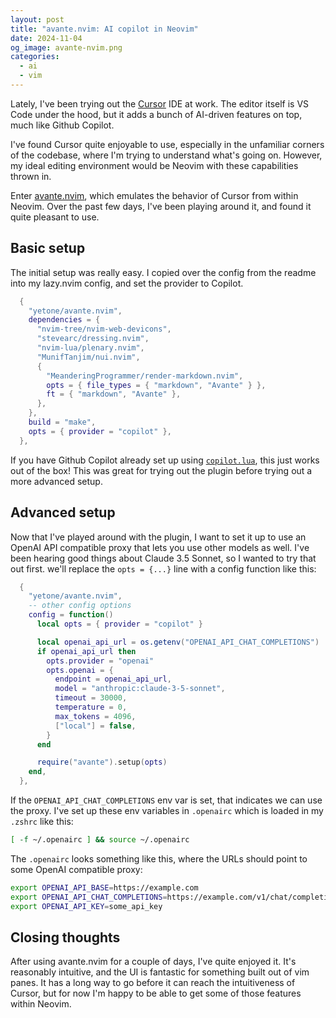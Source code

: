 ```yaml
---
layout: post
title: "avante.nvim: AI copilot in Neovim"
date: 2024-11-04
og_image: avante-nvim.png
categories:
  - ai
  - vim
---
```


Lately, I've been trying out the
[Cursor](https://www.cursor.com/) IDE at work.
The editor itself is VS Code under the hood,
but it adds a bunch of AI-driven features on top,
much like Github Copilot.

I've found Cursor quite enjoyable to use,
especially in the unfamiliar corners of the codebase,
where I'm trying to understand what's going on.
However, my ideal editing environment would be
Neovim with these capabilities thrown in.

Enter [avante.nvim](https://github.com/yetone/avante.nvim),
which emulates the behavior of Cursor from within Neovim.
Over the past few days,
I've been playing around it,
and found it quite pleasant to use.

## Basic setup

The initial setup was really easy.
I copied over the config from the readme
into my lazy.nvim config,
and set the provider to Copilot.

```lua
  {
    "yetone/avante.nvim",
    dependencies = {
      "nvim-tree/nvim-web-devicons",
      "stevearc/dressing.nvim",
      "nvim-lua/plenary.nvim",
      "MunifTanjim/nui.nvim",
      {
        "MeanderingProgrammer/render-markdown.nvim",
        opts = { file_types = { "markdown", "Avante" } },
        ft = { "markdown", "Avante" },
      },
    },
    build = "make",
    opts = { provider = "copilot" },
  },
```

If you have Github Copilot already set up
using [`copilot.lua`](https://github.com/zbirenbaum/copilot.lua),
this just works out of the box!
This was great for trying out the plugin
before trying out a more advanced setup.

## Advanced setup

Now that I've played around with the plugin,
I want to set it up to use
an OpenAI API compatible proxy
that lets you use other models as well.
I've been hearing good things about Claude 3.5 Sonnet,
so I wanted to try that out first.
we'll replace the `opts = {...}` line
with a config function like this:

```lua
  {
    "yetone/avante.nvim",
    -- other config options
    config = function()
      local opts = { provider = "copilot" }

      local openai_api_url = os.getenv("OPENAI_API_CHAT_COMPLETIONS")
      if openai_api_url then
        opts.provider = "openai"
        opts.openai = {
          endpoint = openai_api_url,
          model = "anthropic:claude-3-5-sonnet",
          timeout = 30000,
          temperature = 0,
          max_tokens = 4096,
          ["local"] = false,
        }
      end

      require("avante").setup(opts)
    end,
  },
```

If the `OPENAI_API_CHAT_COMPLETIONS` env var is set,
that indicates we can use the proxy.
I've set up these env variables in `.openairc`
which is loaded in my `.zshrc` like this:

```bash
[ -f ~/.openairc ] && source ~/.openairc
```

The `.openairc` looks something like this,
where the URLs should point to some OpenAI compatible proxy:

```bash
export OPENAI_API_BASE=https://example.com
export OPENAI_API_CHAT_COMPLETIONS=https://example.com/v1/chat/completions
export OPENAI_API_KEY=some_api_key
```

## Closing thoughts

After using avante.nvim for a couple of days,
I've quite enjoyed it.
It's reasonably intuitive,
and the UI is fantastic
for something built out of vim panes.
It has a long way to go
before it can reach the intuitiveness of Cursor,
but for now I'm happy to be able to get
some of those features within Neovim.
